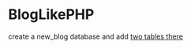 # BlogLikePHP

create a new_blog database and add <a href="https://github.com/AndreyShyshkin/BlogLikePHP/tree/tables"> two tables there </a>
